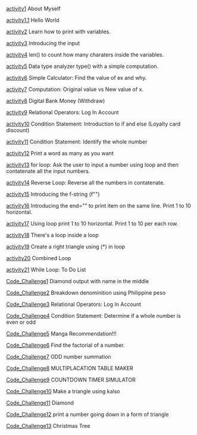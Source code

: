 [activity1](https://github.com/robertIT1A/ITCS102-FUNDAMENTALS-PROGRAMMING-PYTHON/blob/main/activity1.txt) About Myself

[activity1.1](https://github.com/robertIT1A/ITCS102-FUNDAMENTALS-PROGRAMMING-PYTHON/blob/main/activity1.py) Hello World

[activity2](https://github.com/robertIT1A/ITCS102-FUNDAMENTALS-PROGRAMMING-PYTHON/blob/main/activity2.py) Learn how to print with variables.

[activity3](https://github.com/robertIT1A/ITCS102-FUNDAMENTALS-PROGRAMMING-PYTHON/blob/main/activity3.py) Introducing the input

[activity4](https://github.com/robertIT1A/ITCS102-FUNDAMENTALS-PROGRAMMING-PYTHON/blob/main/activity4.py) len() to count how many charaters inside the variables.

[activity5](https://github.com/robertIT1A/ITCS102-FUNDAMENTALS-PROGRAMMING-PYTHON/blob/main/activity5.py) Data type analyzer type() with a simple computation.

[activity6](https://github.com/robertIT1A/ITCS102-FUNDAMENTALS-PROGRAMMING-PYTHON/blob/main/activity6.py) Simple Calculator: Find the value of ex and why.

[activity7](https://github.com/robertIT1A/ITCS102-FUNDAMENTALS-PROGRAMMING-PYTHON/blob/main/activity7.py) Computation: Original value vs New value of x.

[activity8](https://github.com/robertIT1A/ITCS102-FUNDAMENTALS-PROGRAMMING-PYTHON/blob/main/activity8.py) Digital Bank Money (Withdraw)

[activity9](https://github.com/robertIT1A/ITCS102-FUNDAMENTALS-PROGRAMMING-PYTHON/blob/main/activity9.py) Relational Operators: Log In Account

[activity10](https://github.com/robertIT1A/ITCS102-FUNDAMENTALS-PROGRAMMING-PYTHON/blob/main/activity10.py) Condition Statement: Introduction to if and else (Loyalty card discount)

[activity11](https://github.com/robertIT1A/ITCS102-FUNDAMENTALS-PROGRAMMING-PYTHON/blob/main/activity11.py) Condition Statement: Identify the whole number

[activity12](https://github.com/robertIT1A/ITCS102-FUNDAMENTALS-PROGRAMMING-PYTHON/blob/main/activity12.py) Print a word as many as you want

[activity13](https://github.com/robertIT1A/ITCS102-FUNDAMENTALS-PROGRAMMING-PYTHON/blob/main/activity13.py) for loop: Ask the user to input a number using loop and then contatenate all the input numbers.

[activity14](https://github.com/robertIT1A/ITCS102-FUNDAMENTALS-PROGRAMMING-PYTHON/blob/main/activity14.py) Reverse Loop: Reverse all the numbers in  contatenate.

[activity15](https://github.com/robertIT1A/ITCS102-FUNDAMENTALS-PROGRAMMING-PYTHON/blob/main/activity15.py) Introducing the f-string (f"")

[activity16](https://github.com/robertIT1A/ITCS102-FUNDAMENTALS-PROGRAMMING-PYTHON/blob/main/activity16.py) Introducing the end="" to print item on the same line. Print 1 to 10 horizontal.

[activity17](https://github.com/robertIT1A/ITCS102-FUNDAMENTALS-PROGRAMMING-PYTHON/blob/main/activity17.py) Using loop print 1 to 10 horizontal. Print 1 to 10 per each row.

[activity18](https://github.com/robertIT1A/ITCS102-FUNDAMENTALS-PROGRAMMING-PYTHON/blob/main/activity18.py) There's a loop inside a loop

[activity19](https://github.com/robertIT1A/ITCS102-FUNDAMENTALS-PROGRAMMING-PYTHON/blob/main/activity19.py) Create a right triangle using (*) in loop

[activity20](https://github.com/robertIT1A/ITCS102-FUNDAMENTALS-PROGRAMMING-PYTHON/blob/main/activity20.py) Combined Loop

[activity21](https://github.com/robertIT1A/ITCS102-FUNDAMENTALS-PROGRAMMING-PYTHON/blob/main/activity21.py) While Loop: To Do List

[Code_Challenge1](https://github.com/robertIT1A/ITCS102-FUNDAMENTALS-PROGRAMMING-PYTHON/blob/main/code_challenge1.py) Diamond output with name in the middle

[Code_Challenge2](https://github.com/robertIT1A/ITCS102-FUNDAMENTALS-PROGRAMMING-PYTHON/blob/main/code_challenge2.py) Breakdown denominition using Philippine peso

[Code_Challenge3](https://github.com/robertIT1A/ITCS102-FUNDAMENTALS-PROGRAMMING-PYTHON/blob/main/code_challenge3.py)  Relational Operators: Log In Account

[Code_Challenge4](https://github.com/robertIT1A/ITCS102-FUNDAMENTALS-PROGRAMMING-PYTHON/blob/main/code_challenge4.py) Condition Statement: Determine if a whole number is even or odd

[Code_Challenge5](https://github.com/robertIT1A/ITCS102-FUNDAMENTALS-PROGRAMMING-PYTHON/blob/main/code_challenge5.py) Manga Recommendation!!!

[Code_Challenge6](https://github.com/robertIT1A/ITCS102-FUNDAMENTALS-PROGRAMMING-PYTHON/blob/main/code_challenge6.py) Find the factorial of a number.

[Code_Challenge7](https://github.com/robertIT1A/ITCS102-FUNDAMENTALS-PROGRAMMING-PYTHON/blob/main/code_challenge7.py) ODD number summation

[Code_Challenge8](https://github.com/robertIT1A/ITCS102-FUNDAMENTALS-PROGRAMMING-PYTHON/blob/main/code_challenge8.py) MULTIPLACATION TABLE MAKER

[Code_Challenge9](https://github.com/robertIT1A/ITCS102-FUNDAMENTALS-PROGRAMMING-PYTHON/blob/main/code_challenge9.py) COUNTDOWN TIMER SIMULATOR

[Code_Challenge10](https://github.com/robertIT1A/ITCS102-FUNDAMENTALS-PROGRAMMING-PYTHON/blob/main/code_challenge10.py) 
Make a triangle using kalso

[Code_Challenge11](https://github.com/robertIT1A/ITCS102-FUNDAMENTALS-PROGRAMMING-PYTHON/blob/main/code_challenge11.py) Diamond

[Code_Challenge12](https://github.com/robertIT1A/ITCS102-FUNDAMENTALS-PROGRAMMING-PYTHON/blob/main/code_challenge12.py) print a number going down in a form of triangle 

[Code_Challenge13](https://github.com/robertIT1A/ITCS102-FUNDAMENTALS-PROGRAMMING-PYTHON/blob/main/code_challenge13.py) Christmas Tree
